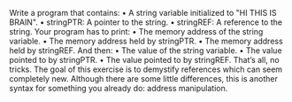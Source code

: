 Write a program that contains:
• A string variable initialized to "HI THIS IS BRAIN".
• stringPTR: A pointer to the string.
• stringREF: A reference to the string.
Your program has to print:
• The memory address of the string variable.
• The memory address held by stringPTR.
• The memory address held by stringREF.
And then:
• The value of the string variable.
• The value pointed to by stringPTR.
• The value pointed to by stringREF.
That’s all, no tricks. The goal of this exercise is to demystify references which can
seem completely new. Although there are some little differences, this is another syntax
for something you already do: address manipulation.
